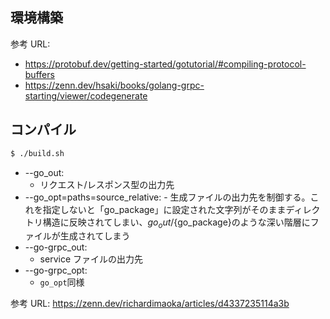 ## 環境構築

参考 URL:

-   https://protobuf.dev/getting-started/gotutorial/#compiling-protocol-buffers
-   https://zenn.dev/hsaki/books/golang-grpc-starting/viewer/codegenerate

## コンパイル

```bash
$ ./build.sh
```

-   --go_out:
    -   リクエスト/レスポンス型の出力先
-   --go_opt=paths=source_relative: - 生成ファイルの出力先を制御する。これを指定しないと「go_package」に設定された文字列がそのままディレクトリ構造に反映されてしまい、${go_out}/${go_package}のような深い階層にファイルが生成されてしまう
-   --go-grpc_out:
    -   service ファイルの出力先
-   --go-grpc_opt:
    -   `go_opt`同様

参考 URL: https://zenn.dev/richardimaoka/articles/d4337235114a3b
